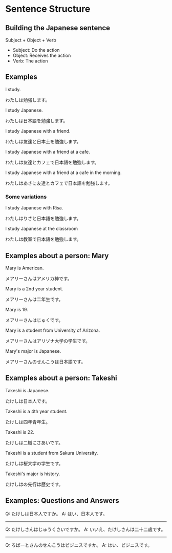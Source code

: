 # Sentence Structure

## Building the Japanese sentence

Subject + Object + Verb

- Subject: Do the action
- Object: Receives the action
- Verb: The action

## Examples

I study.

わたしは勉強します。

I study Japanese.

わたしは日本語を勉強します。

I study Japanese with a friend.

わたしは友達と日本土を勉強します。

I study Japanese with a friend at a cafe.

わたしは友達とカフェで日本語を勉強します。

I study Japanese with a friend at a cafe in the morning.

わたしはあさに友達とカフェで日本語を勉強します。

### Some variations

I study Japanese with Risa.

わたしはりさと日本語を勉強します。

I study Japanese at the classroom

わたしは教室で日本語を勉強します。

## Examples about a person: Mary

Mary is American.

メアリーさんはアメリカ神です。

Mary is a 2nd year student.

メアリーさんは二年生です。

Mary is 19.

メアリーさんはじゅくです。

Mary is a student from University of Arizona.

メアリーさんはアリゾナ大学の学生です。

Mary's major is Japanese.

メアリーさんのせんこうは日本語です。

## Examples about a person: Takeshi

Takeshi is Japanese.

たけしは日本人です。

Takeshi is a 4th year student.

たけしは四年青年生。

Takeshi is 22.

たけしは二樹にさあいです。

Takeshi is a student from Sakura University.

たけしは桜大学の学生です。

Takeshi's major is history.

たけしはの先行は歴史です。

## Examples: Questions and Answers

Q: たけしは日本人ですか。
A: はい、日本人です。

---

Q: たけしさんはじゅうくさいですか。
A: いいえ、たけしさんは二十二歳です。

---

Q: ろばーとさんのせんこうはビジニスですか。
A: はい、ビジニスです。
